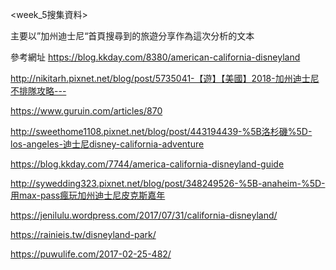 <week_5搜集資料>

主要以”加州迪士尼“首頁搜尋到的旅遊分享作為這次分析的文本

參考網址
https://blog.kkday.com/8380/american-california-disneyland

http://nikitarh.pixnet.net/blog/post/5735041-【遊】【美國】2018-加州迪士尼不排隊攻略---

https://www.guruin.com/articles/870

http://sweethome1108.pixnet.net/blog/post/443194439-%5B洛杉磯%5D-los-angeles-迪士尼disney-california-adventure

https://blog.kkday.com/7744/america-california-disneyland-guide

http://sywedding323.pixnet.net/blog/post/348249526-%5B-anaheim-%5D-用max-pass瘋玩加州迪士尼皮克斯嘉年

https://jenilulu.wordpress.com/2017/07/31/california-disneyland/

https://rainieis.tw/disneyland-park/

https://puwulife.com/2017-02-25-482/






